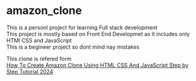 # amazon_clone
This is a personl project for learning Full stack development <br>
This project is mostly based on Front End Developmet as it includes only HTMl CSS and JavaScript <br>
This is a begineer project so dont mind nay mistakes <br>

This clone is refered form <br>[How To Create Amazon Clone Using HTML CSS And JavaScript Step by Step Tutorial 2024](https://www.youtube.com/watch?v=NC0IRIJhFpI)
